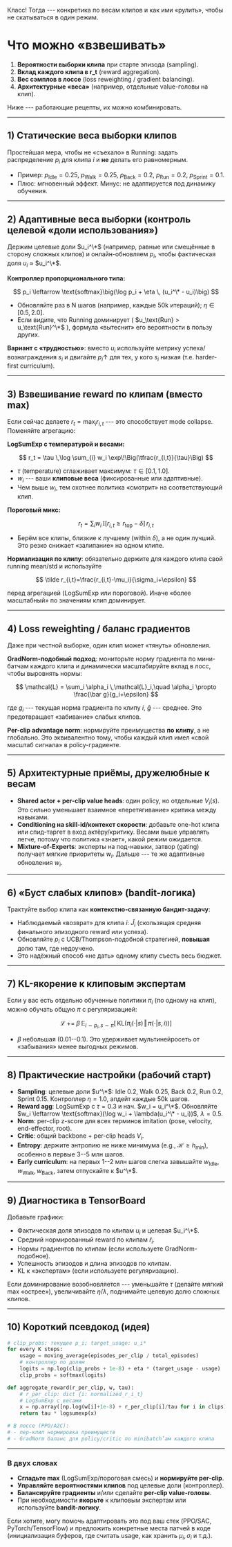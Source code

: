 Класс! Тогда --- конкретика по весам клипов и как ими «рулить», чтобы не
скатываться в один режим.

# Что можно «взвешивать»

1.  **Вероятности выборки клипа** при старте эпизода (sampling).
2.  **Вклад каждого клипа в r_t** (reward aggregation).
3.  **Вес сэмплов в лоссе** (loss reweighting / gradient balancing).
4.  **Архитектурные «веса»** (например, отдельные value-головы на клип).

Ниже --- работающие рецепты, их можно комбинировать.

------------------------------------------------------------------------

## 1) Статические веса выборки клипов

Простейшая мера, чтобы не «съехало» в Running: задать распределение
$p_i$ для клипа $i$ и **не** делать его равномерным.

-   Пример: $p_\text{Idle}=0.25$, $p_\text{Walk}=0.25$,
    $p_\text{Back}=0.2$, $p_\text{Run}=0.2$, $p_\text{Sprint}=0.1$.
-   Плюс: мгновенный эффект. Минус: не адаптируется под динамику
    обучения.

------------------------------------------------------------------------

## 2) Адаптивные веса выборки (контроль целевой «доли использования»)

Держим целевые доли $u_i^\*$ (например, равные или смещённые в сторону
сложных клипов) и онлайн-обновляем $p_i$, чтобы фактическая доля $u_i$ ≈
$u_i^\*$.

**Контроллер пропорционального типа:**

$$
p_i \leftarrow \text{softmax}\big(\log p_i + \eta \, (u_i^\* - u_i)\big)
$$

-   Обновляйте раз в N шагов (например, каждые 50k итераций);
    $\eta \in [0.5, 2.0]$.
-   Если видите, что Running доминирует (
    $u_\text{Run} > u_\text{Run}^\*$ ), формула «вытеснит» его
    вероятности в пользу других.

**Вариант с «трудностью»**: вместо $u_i$ используйте метрику
успеха/вознаграждения $s_i$ и двигайте $p_i \uparrow$ для тех, у кого
$s_i$ низкая (т.е. harder-first curriculum).

------------------------------------------------------------------------

## 3) Взвешивание reward по клипам (вместо max)

Если сейчас делаете $r_t=\max_i r_{i,t}$ --- это способствует mode
collapse. Поменяйте агрегацию:

**LogSumExp с температурой и весами:**

$$
r_t = \tau \,\log \sum_{i} w_i \exp\!\Big(\tfrac{r_{i,t}}{\tau}\Big)
$$

-   $\tau$ (temperature) сглаживает максимум: $\tau \in [0.1, 1.0]$.
-   $w_i$ --- ваши **клиповыe веса** (фиксированные или адаптивные).
-   Чем выше $w_i$, тем охотнее политика «смотрит» на соответствующий
    клип.

**Пороговый микс:**

$$
r_t = \sum_i w_i \,\mathbb{I}[r_{i,t} \ge r_{\text{top}} - \delta] \, r_{i,t}
$$

-   Берём все клипы, близкие к лучшему (within $\delta$), а не один
    лучший. Это резко снижает «залипание» на одном клипе.

**Нормализация по клипу**: обязательно держите для каждого клипа свой
running mean/std и используйте

$$
\tilde r_{i,t}=\frac{r_{i,t}-\mu_i}{\sigma_i+\epsilon}
$$

перед агрегацией (LogSumExp или пороговой). Иначе «более масштабный» по
значениям клип доминирует.

------------------------------------------------------------------------

## 4) Loss reweighting / баланс градиентов

Даже при честной выборке, один клип может «тянуть» обновления.

**GradNorm-подобный подход**: мониторьте норму градиента по мини-батчам
каждого клипа и динамически масштабируйте вклад в лосс, чтобы выровнять
нормы:

$$
\mathcal{L} = \sum_i \alpha_i \,\mathcal{L}_i,\quad
\alpha_i \propto \frac{\bar g}{g_i+\epsilon}
$$

где $g_i$ --- текущая норма градиента по клипу $i$, $\bar g$ ---
среднее. Это предотвращает «забивание» слабых клипов.

**Per-clip advantage norm**: нормируйте преимущества **по клипу**, а не
глобально. Это эквивалентно тому, чтобы каждый клип имел «свой масштаб
сигнала» в policy-градиенте.

------------------------------------------------------------------------

## 5) Архитектурные приёмы, дружелюбные к весам

-   **Shared actor + per-clip value heads**: один policy, но отдельные
    $V_i(s)$. Это сильно уменьшает взаимное «перетягивание» критика
    между навыками.
-   **Conditioning на skill-id/контекст скорости**: добавьте one-hot
    клипа или спид-таргет в вход актёру/критику. Весами выше управлять
    легче, потому что политика «знает», какой режим ожидается.
-   **Mixture-of-Experts**: эксперты на под-навыки, затвор (gating)
    получает мягкие приоритеты $w_i$. Дальше --- те же адаптивные
    обновления $w_i$.

------------------------------------------------------------------------

## 6) «Буст слабых клипов» (bandit-логика)

Трактуйте выбор клипа как **контекстно-связанную бандит-задачу**:

-   Наблюдаемый «возврат» для клипа $i$: $\hat J_i$ (скользящая средняя
    финального эпизодного reward или успеха).
-   Обновляйте $p_i$ с UCB/Thompson-подобной стратегией, **повышая**
    долю там, где недоучено.
-   Это надёжный способ «не дать» одному клипу съесть весь бюджет.

------------------------------------------------------------------------

## 7) KL-якорение к клиповым экспертам

Если у вас есть отдельно обученные политики $\pi_i$ (по одному на клип),
можно обучать общую $\pi$ с регуляризацией:

$$
\mathcal{L} \;+=\; \beta \,\mathbb{E}_{i\sim p_i,\,s\sim \pi}\Big[\,\mathrm{KL}\big(\pi_i(\cdot|s)\,\Vert\,\pi(\cdot|s, i)\big)\Big]
$$

-   $\beta$ небольшая (0.01--0.1). Это удерживает мультинейросеть от
    «забывания» менее выгодных режимов.

------------------------------------------------------------------------

## 8) Практические настройки (рабочий старт)

-   **Sampling**: целевые доли $u^\*$: Idle 0.2, Walk 0.25, Back 0.2,
    Run 0.2, Sprint 0.15. Контроллер $\eta=1.0$, апдейт каждые 50k
    шагов.
-   **Reward agg**: LogSumExp с $\tau=0.3$ и нач. $w_i = u_i^\*$.
    Обновляйте
    $w_i \leftarrow \text{softmax}(\log w_i + \lambda(u_i^\* - u_i))$,
    $\lambda=0.5$.
-   **Norm**: per-clip z-score для всех терминов imitation (pose,
    velocity, end-effector, root).
-   **Critic**: общий backbone + per-clip heads $V_i$.
-   **Entropy**: держите энтропию не ниже минимума (e.g.,
    $\mathcal{H}\ge h_\text{min}$), особенно в первые 3--5 млн шагов.
-   **Early curriculum**: на первых 1--2 млн шагов слегка завышайте
    $w_\text{Idle}, w_\text{Walk}, w_\text{Back}$, затем отпускайте к
    $u^\*$.

------------------------------------------------------------------------

## 9) Диагностика в TensorBoard

Добавьте графики:

-   Фактическая доля эпизодов по клипам $u_i$ и целевая $u_i^\*$.
-   Средний нормированный reward по клипам $\tilde r_i$.
-   Нормы градиентов по клипам (если используете GradNorm-подобное).
-   Успешность эпизодов и длина эпизодов по клипам.
-   KL к «экспертам» (если используете регуляризацию).

Если доминирование возобновляется --- уменьшайте $\tau$ (делайте мягкий
max «острее»), увеличивайте $\eta/\lambda$, поднимайте целевую долю
сложных клипов.

------------------------------------------------------------------------

## 10) Короткий псевдокод (идея)

``` python
# clip_probs: текущее p_i; target_usage: u_i*
for every K steps:
    usage = moving_average(episodes_per_clip / total_episodes)
    # контроллер по долям
    logits = np.log(clip_probs + 1e-8) + eta * (target_usage - usage)
    clip_probs = softmax(logits)

def aggregate_reward(r_per_clip, w, tau):
    # r_per_clip: dict {i: normalized_r_i_t}
    # LogSumExp с весами
    x = np.array([np.log(w[i]+1e-8) + r_per_clip[i]/tau for i in clips])
    return tau * logsumexp(x)

# В лоссе (PPO/A2C):
# - пер-клип нормировка преимуществ
# - GradNorm баланс для policy/critic по minibatch’ам каждого клипа
```

------------------------------------------------------------------------

### В двух словах

-   **Сгладьте max** (LogSumExp/пороговая смесь) и **нормируйте
    per-clip**.
-   **Управляйте вероятностями клипов** под целевые доли (контроллер).
-   **Балансируйте градиенты** и/или сделайте **per-clip value-головы**.
-   При необходимости **якорьте** к клиповым экспертам или используйте
    **bandit-логику**.

Если хотите, могу помочь адаптировать это под ваш стек (PPO/SAC,
PyTorch/TensorFlow) и предложить конкретные места патчей в коде
(инициализация буферов, где считать usage, как хранить $\mu_i,\sigma_i$
и т.д.).
